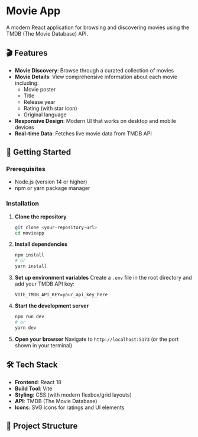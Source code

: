 # Movie App

A modern React application for browsing and discovering movies using the TMDB (The Movie Database) API.

## 🎬 Features

- **Movie Discovery**: Browse through a curated collection of movies
- **Movie Details**: View comprehensive information about each movie including:
  - Movie poster
  - Title
  - Release year
  - Rating (with star icon)
  - Original language
- **Responsive Design**: Modern UI that works on desktop and mobile devices
- **Real-time Data**: Fetches live movie data from TMDB API

## 🚀 Getting Started

### Prerequisites

- Node.js (version 14 or higher)
- npm or yarn package manager

### Installation

1. **Clone the repository**
   ```bash
   git clone <your-repository-url>
   cd movieapp
   ```

2. **Install dependencies**
   ```bash
   npm install
   # or
   yarn install
   ```

3. **Set up environment variables**
   Create a `.env` file in the root directory and add your TMDB API key:
   ```env
   VITE_TMDB_API_KEY=your_api_key_here
   ```

4. **Start the development server**
   ```bash
   npm run dev
   # or
   yarn dev
   ```

5. **Open your browser**
   Navigate to `http://localhost:5173` (or the port shown in your terminal)

## 🛠️ Tech Stack

- **Frontend**: React 18
- **Build Tool**: Vite
- **Styling**: CSS (with modern flexbox/grid layouts)
- **API**: TMDB (The Movie Database)
- **Icons**: SVG icons for ratings and UI elements

## 📁 Project Structure

```
